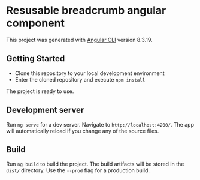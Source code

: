 # Resusable breadcrumb angular component
This project was generated with [Angular CLI](https://github.com/angular/angular-cli) version 8.3.19.

## Getting Started
* Clone this repository to your local development environment
* Enter the cloned repository and execute `npm install`

The project is ready to use.

## Development server
Run `ng serve` for a dev server. Navigate to `http://localhost:4200/`. The app will automatically reload if you change any of the source files.


## Build

Run `ng build` to build the project. The build artifacts will be stored in the `dist/` directory. Use the `--prod` flag for a production build.

